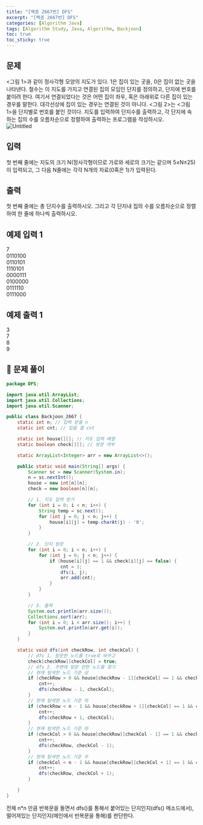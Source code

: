 ```yaml
---
title: "[백준 2667번] DFS"
excerpt: "[백준 2667번] DFS"
categories: [Algorithm Java]
tags: [Algorithm Study, Java, Algorithm, Backjoon]
toc: true
toc_sticky: true
---
```


## 문제

<그림 1>과 같이 정사각형 모양의 지도가 있다. 1은 집이 있는 곳을, 0은 집이 없는 곳을 나타낸다. 철수는 이 지도를 가지고 연결된 집의 모임인 단지를 정의하고, 단지에 번호를 붙이려 한다. 여기서 연결되었다는 것은 어떤 집이 좌우, 혹은 아래위로 다른 집이 있는 경우를 말한다. 대각선상에 집이 있는 경우는 연결된 것이 아니다. <그림 2>는 <그림 1>을 단지별로 번호를 붙인 것이다. 지도를 입력하여 단지수를 출력하고, 각 단지에 속하는 집의 수를 오름차순으로 정렬하여 출력하는 프로그램을 작성하시오. <br>
![Untitled](https://user-images.githubusercontent.com/96654391/174782777-8ec9fd00-1976-4fa1-852c-9741f1888a8b.png)

## 입력

첫 번째 줄에는 지도의 크기 N(정사각형이므로 가로와 세로의 크기는 같으며 5≤N≤25)이 입력되고, 그 다음 N줄에는 각각 N개의 자료(0혹은 1)가 입력된다.

## 출력

첫 번째 줄에는 총 단지수를 출력하시오. 그리고 각 단지내 집의 수를 오름차순으로 정렬하여 한 줄에 하나씩 출력하시오.

## 예제 입력 1

7 <br>
0110100 <br>
0110101 <br>
1110101 <br>
0000111 <br>
0100000 <br>
0111110 <br>
0111000

## 예제 출력 1

3 <br>
7 <br>
8 <br>
9 <br>

## 📌 문제 풀이

```java
package DFS;

import java.util.ArrayList;
import java.util.Collections;
import java.util.Scanner;

public class Backjoon_2667 {
    static int n; // 입력 받을 n
    static int cnt; // 집을 셀 cnt

    static int house[][]; // 지도 입력 배열
    static boolean check[][]; // 방문 여부

    static ArrayList<Integer> arr = new ArrayList<>();

    public static void main(String[] args) {
        Scanner sc = new Scanner(System.in);
        n = sc.nextInt();
        house = new int[n][n];
        check = new boolean[n][n];

        // 1. 지도 입력 받기
        for (int i = 0; i < n; i++) {
            String temp = sc.next();
            for (int j = 0; j < n; j++) {
                house[i][j] = temp.charAt(j) - '0';
            }
        }

        // 2. 단지 방문
        for (int i = 0; i < n; i++) {
            for (int j = 0; j < n; j++) {
                if (house[i][j] == 1 && check[i][j] == false) {
                    cnt = 1;
                    dfs(i, j);
                    arr.add(cnt);
                }
            }
        }

        // 3. 출력
        System.out.println(arr.size());
        Collections.sort(arr);
        for (int i = 0; i < arr.size(); i++) {
            System.out.println(arr.get(i));
        }
    }

    static void dfs(int checkRow, int checkCol) {
        // dfs 1. 방문한 노드를 true로 바꾸고
        check[checkRow][checkCol] = true;
        // dfs 2. 주변에 방문 안한 노드를 찾기
        // 현재 탐색한 노드 기준 상
        if (checkRow > 0 && house[checkRow - 1][checkCol] == 1 && check[checkRow - 1][checkCol] == false) {
            cnt++;
            dfs(checkRow - 1, checkCol);
        }
        // 현재 탐색한 노드 기준 하
        if (checkRow < n - 1 && house[checkRow + 1][checkCol] == 1 && check[checkRow + 1][checkCol] == false) {
            cnt++;
            dfs(checkRow + 1, checkCol);
        }
        // 현재 탐색한 노드 기준 좌
        if (checkCol > 0 && house[checkRow][checkCol - 1] == 1 && check[checkRow][checkCol - 1] == false) {
            cnt++;
            dfs(checkRow, checkCol - 1);
        }
        // 현재 탐색한 노드 기준 우
        if (checkCol < n - 1 && house[checkRow][checkCol + 1] == 1 && check[checkRow][checkCol + 1] == false) {
            cnt++;
            dfs(checkRow, checkCol + 1);
        }

    }
}
```

전체 n\*n 만큼 반복문을 돌면서 dfs()를 통해서 붙어있는 단지인지(dfs() 메소드에서), 떨어져있는 단지인지(메인에서 반복문을 통해)를 판단한다.
